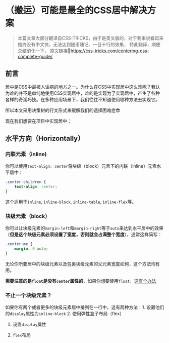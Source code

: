 # （搬运）可能是最全的CSS居中解决方案

> 本篇文章大部分翻译自CSS-TRICKS，由于是英文版的，对于我来说看起来始终没有中文快，无法达到随用随记、一目十行的效果， 特此翻译，顺便总结消化一下， 原文链接🔗https://css-tricks.com/centering-css-complete-guide/

## 前言

居中是CSS中最被人诟病的地方之一。为什么在CSS中实现居中这么难呢？我认为难的并不是单纯地使用CSS实现居中，难的是实现为了实现居中，产生了各种各样的奇淫巧技。在多种应用场景下，我们往往不知道使用哪种方法去实现它。



所以本文采用决策树的行文形式来缓解我们的选择困难症😎



现在我们想要在项目中实现居中：



## 水平方向（Horizontally）

### 内联元素（inline)

你可以使用`text-align: center`将块级（block）元素下的内联（inline）元素水平居中：

```css
.center-children {
    text-align: center;
}
```

这个适用于`inline`, `inline-block`, `inline-table`, `inline-flex`等。



### 块级元素（block）

你可以让块级元素的`margin-left`和`margin-right`等于`auto`来达到水平居中的效果（**但是这个块级元素必须设置了宽度，否则就会占满整个宽度**），通常这样简写：

```css
.center-me {
    margin: 0 auto;
}
```

无论你所要居中的块级元素以及包裹块级元素的父元素宽度如何，这个方法均有用。

**需要注意的是`float`是没有`center`属性的**，如果你想要使用`float`，[这有个办法](https://css-tricks.com/float-center/)



### 不止一个块级元素？

如果你有两个或者更多的块级元素居中排列在一行中，这有两种方法：1. 设置他们的`display`属性为`inline-block`  2. 使用弹性盒子布局（flex）

1. 设置`display`属性

   

2. `flex`布局